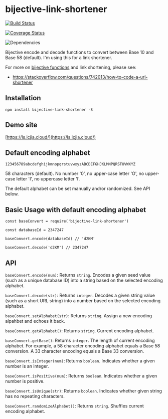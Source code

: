 # bijective-link-shortener
[![Build Status](https://travis-ci.org/ICJIA/bijective-link-shortener.svg?branch=master)](https://travis-ci.org/ICJIA/bijective-link-shortener)


[![Coverage Status](https://coveralls.io/repos/github/ICJIA/bijective-link-shortener/badge.png?branch=master)](https://coveralls.io/github/ICJIA/bijective-link-shortener?branch=master)


![Dependencies](https://david-dm.org/ICJIA/bijective-link-shortener.svg)

Bijective encode and decode functions to convert between Base 10 and Base 58 (default). I'm using this for a link shortener.

For more on [bijective functions](https://en.wikipedia.org/wiki/Bijection) and link shortening, please see:
- https://stackoverflow.com/questions/742013/how-to-code-a-url-shortener


## Installation

```
npm install bijective-link-shortener -S
```

## Demo site

[https://ls.icjia.cloud/](https://ls.icjia.cloud/)

## Default encoding alphabet
```123456789abcdefghijkmnopqrstuvwxyzABCDEFGHJKLMNPQRSTUVWXYZ```

58 characters (default). No number '0', no upper-case letter 'O', no upper-case letter 'I', no uppercase letter 'l'.

The default alphabet can be set manually and/or randomized. See API below.

## Basic Usage with default encoding alphabet
```
const baseConvert = require('bijective-link-shortener')

const databaseId = 2347247

baseConvert.encode(databaseId) // 'd2KM'

baseConvert.decode('d2KM') // 2347247
```
## API
```baseConvert.encode(num)```: Returns ```string```. Encodes a given seed value (such as a unique database ID) into a string based on the selected encoding alphabet.

```baseConvert.decode(str)```: Returns ```integer```. Decodes a given string value (such as a short URL string) into a number based on the selected encoding alphabet.

```baseConvert.setAlphabet(str)```: Returns ```string```. Assign a new encoding alpahbet and echoes it back.

```baseConvert.getAlphabet()```: Returns ```string```. Current encoding alphabet.

```baseConvert.getBase()```: Returns ```integer```. The length of current encoding alphabet. For example, a 58 character encoding alphabet equals a Base 58 conversion. A 33 character encoding equals a Base 33 conversion.

```baseConvert.isInteger(num)```: Returns ```boolean```. Indicates whether a given number is an integer.

```baseConvert.isPositive(num)```: Returns ```boolean```. Indicates whether a given number is positive.

```baseConvert.isUnique(str)```: Returns ```boolean```.  Indicates whether given string has no repeating characters.

```baseConvert.randomizeAlphabet()```: Returns ```string```. Shuffles current encoding alphabet.
